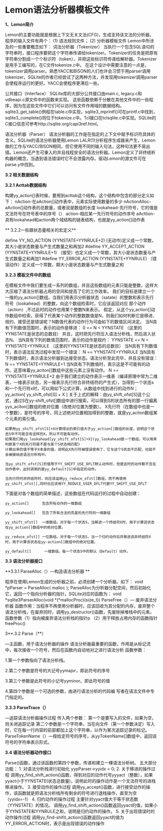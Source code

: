 # Lemon语法分析器模板文件
**1、Lemon简介**

Lemon的主要功能就是根据上下文无关文法(CFG)，生成支持该文法的分析器。程序的输入文件有两个： (1) 语法规则文件；                    (2) 分析器模板文件   Lemon中所涉及的一些重要概念如下： 词法分析器（Tokenizer）
当执行一个包含SQL语句的字符串时，接口程序要把这个字符串传递给tokenizer。Tokenizer的任务是把原有字符串分割成一个个标识符（token），并把这些标识符传递给解析器。Tokenizer是用手工编写的，在C文件tokenize.c中。
    在这个设计中需要注意的一点是，tokenizer调用parser。熟悉YACC和BISON的人们也许会习惯于用parser调用tokenizer。SQLite的作者已经尝试了这两种方法，并发现用tokenizer调用parser会使程序运行的更好。YACC会使程序更滞后一些。

公共接口（Interface）
	SQLite库的大部分公共接口由main.c, legacy.c和vdbeapi.c源文件中的函数来实现。
	这些函数依赖于分散在其他文件中的一些程序，因为在这些文件中它们可以访问有文件作用域的数据结构。sqlite3_get_table()例程在table.c中实现，sqlite3_mprintf()可在printf.c中找到，sqlite3_complete()则位于tokenize.c中。Tcl接口在tclsqlite.c中实现。SQLite的C接口信息可参考http://sqlite.org/capi3ref.html。

语法分析器（Parser）
 语法分析器的工作是在指定的上下文中赋予标识符具体的含义。SQLite的语法分析器使用Lemon LALR(1)分析程序生成器来产生，Lemon做的工作与YACC/BISON相同，但它使用不同的输入句法，这种句法更不易出错。Lemon还产生可重入的并且线程安全的语法分析器。Lemon定义了非终结析构器的概念，当遇到语法错误时它不会泄露内存。驱动Lemon的源文件可在parse.y中找到。

**3.2 相关数据结构**

**3.2.1 Acttab数据结构**

构建yy_action[]表时候，要用到acttab这个结构，这个结构中包含的部分定义如下： nAction-在aAction[]动作表中，元素实际使用数量的多少 nActionAlloc-aAction[]动作表的总数量，或者说是数组的长度 lookahead-先行符号，它的值是文法符号在符号表中的序号（） action-相应某一先行符号的动作序号 aActtion-具有lookahead和action两个域结构的链表结构，也就是yy_action[]动作表

**
3.2.2一些跟状态量相关的宏定义**

define YY_NO_ACTION      (YYNSTATE+YYNRULE+2)  (无动作)定义成一个常数，其大小是状态数量与产生式数量之和再加2 #define YY_ACCEPT_ACTION  (YYNSTATE+YYNRULE+1) （接受）也定义成一个常数，其大小是状态数量与产生式数量之和再加1 #define YY_ERROR_ACTION   (YYNSTATE+YYNRULE) （错误动作）定义成一个常数，期大小是状态数量与产生式数量之和


**3.2.3 模板文件中的数组**

在模板文件中我们要生成一系列的数组，并且这些数组的元素只能是整数，这样大大压缩了语法分析器占用的空间和提高了它的工作效率。
我们的目标是建立一个一维的yy_action[]数组。当我们用表示分析器状态（satate）的整数和表示先行符号（lookahead）的整数，向这个数组检索时，它应该返回对应
那个动作（action）,不过此时的动作也用某个整数N来表示。
 假定，从这个yy_action[]动作数组中检索，获得了代表某个动作的整数数值是N，则我们如何判断它是移进、规约、接受还是错误呢？N数值代表的动作行为可由如下的数值区间决定。
    当N具有下列数值范围时，表示的动作是移进：
       0 <= N < YYNSTATE  （这里的YYNSTATE是状态的总数目）
    并且，这时把先行符压入语法分析栈，然后进入状态N。    当N具有下列的数值范围时，表示的动作是规约：
       YYNSTATE <= N < YYNSTATE+YYNRULE （这里的YYNSTATE是状态的总数目）
    当N具有下列数值时，表示语法反洗过程中发现一个错误：
       N == YYNSTATE+YYNRULE
    当N具有下列数值时，表示语法分析器到达接受状态。语法分析至此完毕，并且没有错误：
       N == YYNSTATE+YYNRULE+1
    当N具有下列数值时，表示这是不可能有的动作。这意味着yy_aciton[]数组中这些元素上没有动作。
      N == YYNSTATE+YYNRULE+2
    由于我们建立的动作表示一维表（编译原理中常为二维表，一维表示状态，另一维表示先行符合非终结符的产生式），当得到一个状态s和一个先行符x时，可以用如下公式计算，从数组中找到进行的动作N；
      yy_action[ yy_shift_ofst[S] + X ]
   关于上式的解释：由yy_shift_ofst[S]这个公式，通过S在yy-shift_ofst[]数组中进行搜索，可以得到S的状态所有的那一行偏离yys_aciton[]数组的绝对位置（改绝对位置为整数）。
     X先行符（在数组中也是一个整数），是符号的序号，同上述绝对位置相加得到的整数，就是yy_aciton数组某个元素的索引值。

    如果用yy_shift_ofst[S]+X计算得出的索引值大于yy_action[]数组的长度，说明这个状态S中不可能含有这样的X，所以不可能有动作。
    如果我们用yy_lookahead[yy_shift_ofst[S]+X](yy_lookahead是一个数组，可以用来判断某个X的先行符是不是与某个S状态相匹配)
	计算出来的值不等于X本身的值，说明此X先行符被错误使用了，它与这个S状态不匹配，也就不会被接纳进语法分析栈中。

    当yy_shift_ofst[S]的值等于YY_SHIFT_USE_DFLT默认动作时，但是这时的动作都不含在动作表中，此时调用的是yy_default[S]中指定的动作。

    当先行符时非终结符时，则应该运用yy_reduce_ofst[]数组，而不再使用yy_shift_ofst[],同时也应该用YY_REDUCE_USER_DFLT代替YY_SHIFT_USE_DFLT


   下面是对各个数组的简单描述，这些数组在代码运行的过程中自动创建：

    yy_action[]      包含所有动作的一维数组

    yy_lookahead[]   包含了所有合法的克星的先行符的一维数组

    yy_shift_ofst[]  一维数组。对于每一个状态S，当移进一个终结符X时，用于计算该状态在yy_action[]数组中的绝对位置。

    yy_reduce_ofst[] 一位数组。对于每一个状态S，当一个归约动作后并移进该非终结符X时，用于计算该状态在yy-action[]数组中的绝对位置。

    yy_default[]      一维数组。每一个状态S中的默认（Default）动作。



**3.3 语法分析器接口**

**3.3.1 ParseAlloc（）—构造语法分析器  **

程序在使用Lemon生成的分析器之前，必须创建一个分析器。如下：       void *pParser = ParseAlloc( malloc );     ParseAlloc为分析器分配空间，然后初始化它，返回一个指向分析器的指针。SQLite对应的函数为：      void *sqlite3ParserAlloc(void *(*mallocProc)(size_t)) ParseFree（）— 废弃语法分析器 函数作用：当程序不再使用分析器时，应该回收为其分配的内存，废弃整个语法分析栈，在废弃同时，调用yy_destructor()函数，先废除掉堆栈中的元素。    函数参数（1）指向被废弃语法分析栈的指针p                     （2）用于释放占用内存的函数指针freeProc()

3**.3.2  Parse（**）

—主函数，用于语法分析器的操作           语法分析器最重要的函数，作用是从标记流中，每次接收一个符号，然后在函数内自动地对之进行语法分析
函数参数：

1.第一个参数指向了语法分析栈。

2.第二个参数是符号的大记号yymajor，即此符号的序号

3.第三个参数是此符号的小记号yyminor。即此符号的值

4.第四个参数是一个可选的参数，由进行语法分析的代码编                     写者在语法文件中专门指定的。

**3.3.3  ParseTrace（）**

—追踪语法分析器操作过程
 传入两个参数： 		第一个是要写入的文件，如果为空，则关闭追踪记录            第二个参数是一个字符串，当在向文件（第一个参数决定）写入 时，它在每一行内容的前部都加上这个字符串，以作为某次追踪记录的标记。 ParseTokenName（）—按给定符号的序号，从yyTokenName[]数组中，返回该符号的字符串表示形式。

**3.4 语法分析器动作接口**

Parse()函数，通过该函数的第四个参数，传递和建立一棵语法分析树。 五大部分功能：      1. 对语法分析栈进行初始化      yypParser->yyidx = 0;      2. 关于移进的操作过程          调用yy_find_shift_action()函数，得到对应的动作代号yyyact（整数），如果yyact小于YYNSTATE(状态总数量)，说明此时的操作动作是一个文法符号的进栈移进操作。
3. 接受动作的操作过程         调用yy_accept()函数，进行接受动作的操作，该函数就是把语法分析栈所有剩余的符号进行退栈操作，直至为空（yyidx=-1）    4. 归约动作的操作过程        主要针对yyact值大于等于状态数（YYNSTATE）的情况。        调用yy_find_shift_action()函数返回yyact的值，如果小于YYNSTATE和YYNRULE之和，说明是归约动作的操作。    5. 关于出现错误时的动作操作过程      调用yy_find-shifit_action()函数返回yyact的值为YY_ERROR_ACTION时，表示是出现错误的动作操作
